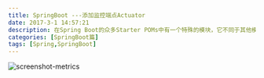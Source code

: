 ```yaml
---
title: SpringBoot ---添加监控端点Actuator
date: 2017-3-1 14:57:21
description: 在Spring Boot的众多Starter POMs中有一个特殊的模块，它不同于其他模块那样大多用于开发业务功能或是连接一些其他外部资源。它完全是一个用于暴露自身信息的模块，所以很明显，它的主要作用是用于监控与管理，它就是：spring-boot-starter-actuator
categories: [SpringBoot篇]
tags: [Spring,SpringBoot]
---
```


<!-- more -->
![screenshot-metrics](//image.joylau.cn/blog/screenshot-metrics.png)